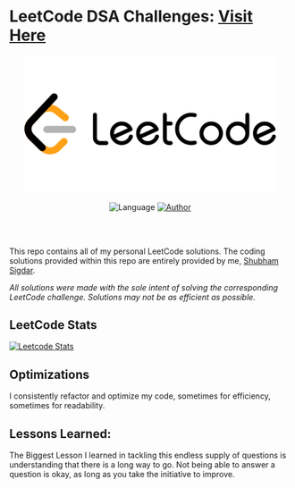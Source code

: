 # LeetCode DSA Challenges: <a target="_blank" href="https://leetcode.com/shubhamsigdar/" >Visit Here</a> 

<div align="center">
<img src="https://github.com/CrutchTheClutch/LeetCode/raw/master/logo.png" width="450" height="auto"/>

 ![Language](https://img.shields.io/badge/Language-Python-orange.svg?logo=Python&logoColor=yellow)
[![Author](https://img.shields.io/badge/Author-Shubham%20Sigdar-blue.svg?style=flat)](https://leetcode.com/shubhamsigdar/)

</div>
</br>
</br>


This repo contains all of my personal LeetCode solutions. The coding solutions provided within this repo are entirely provided by me, [Shubham Sigdar](https://leetcode.com/shubhamsigdar/).

_All solutions were made with the sole intent of solving the corresponding LeetCode challenge. Solutions may not be as efficient as possible._

## LeetCode Stats
[![Leetcode Stats](https://leetcard.jacoblin.cool/shubhamsigdar)](https://leetcode.com/shubhamsigdar)

## Optimizations

I consistently refactor and optimize my code, sometimes for efficiency, sometimes for readability. 

## Lessons Learned:

The Biggest Lesson I learned in tackling this endless supply of questions is understanding that there is a long way to go. Not being able to answer a question is okay, as long as you take the initiative to improve.

